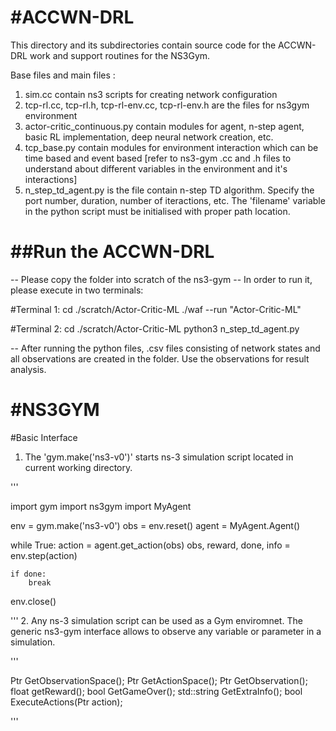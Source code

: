 #ACCWN-DRL
==========

This directory and its subdirectories contain source code for the ACCWN-DRL work and support routines for the NS3Gym.

Base files and main files :
1. sim.cc contain ns3 scripts for creating network configuration 
2. tcp-rl.cc, tcp-rl.h, tcp-rl-env.cc, tcp-rl-env.h are the files for ns3gym environment
3. actor-critic_continuous.py contain modules for agent, n-step agent, basic RL implementation, deep neural network creation, etc.
4. tcp_base.py contain modules for environment interaction which can be time based and event based [refer to ns3-gym .cc and .h files to understand about different variables in the environment and it's interactions]
5. n_step_td_agent.py is the file contain n-step TD algorithm. Specify the port number, duration, number of iteractions, etc. The 'filename' variable in the python script must be initialised with proper path location. 

	
##Run the ACCWN-DRL
===================

-- Please copy the folder into scratch of the ns3-gym
-- In order to run it, please execute in two terminals:


#Terminal 1:
cd ./scratch/Actor-Critic-ML
./waf --run "Actor-Critic-ML"


#Terminal 2:
cd ./scratch/Actor-Critic-ML
python3 n_step_td_agent.py

-- After running the python files, .csv files consisting of network states and all observations are created in the folder. Use the observations for result analysis.

#NS3GYM
=======

#Basic Interface
1. The 'gym.make('ns3-v0')' starts ns-3 simulation script located in current working directory.

'''

import gym
import ns3gym
import MyAgent

env = gym.make('ns3-v0')
obs = env.reset()
agent = MyAgent.Agent()

while True:
	action = agent.get_action(obs)
	obs, reward, done, info = env.step(action)
	
	if done:
		break
env.close()

'''
2. Any ns-3 simulation script can be used as a Gym enviromnet. The generic ns3-gym interface allows to observe any variable or parameter in a simulation.

'''

Ptr<OpenGymSpace> GetObservationSpace();
Ptr<OpenGymSpace> GetActionSpace();
Ptr<Open GymDataContainer> GetObservation();
float getReward();
bool GetGameOver();
std::string GetExtraInfo();
bool ExecuteActions(Ptr<OpenGymDataContainer> action);

'''

